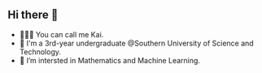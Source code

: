## Hi there 👋
- 🙋🏻‍♂️ You can call me Kai.
- 🌱 I'm a 3rd-year undergraduate @Southern University of Science and Technology.
- 🌟 I’m intersted in Mathematics and Machine Learning.
